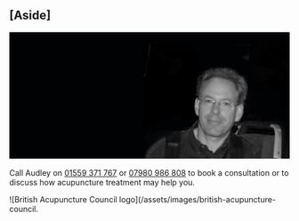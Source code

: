 ## [Aside]

![B&W portrait photo of Audley](/assets/images/hero.jpg)

Call Audley on [01559 371 767](tel:+4401559371767) or [07980 986 808](tel:+4407980986808) to book a consultation or to discuss how acupuncture treatment may help you.

![British Acupuncture Council logo](/assets/images/british-acupuncture-council.
